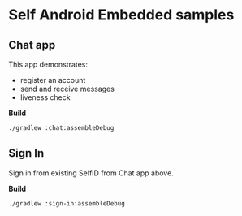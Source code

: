 # Self Android Embedded samples

## Chat app
This app demonstrates:
- register an account 
- send and receive messages
- liveness check

__Build__
```bash
./gradlew :chat:assembleDebug
```
## Sign In
Sign in from existing SelfID from Chat app above.

__Build__
```bash
./gradlew :sign-in:assembleDebug
```